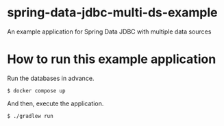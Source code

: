 # spring-data-jdbc-multi-ds-example
An example application for Spring Data JDBC with multiple data sources

# How to run this example application

Run the databases in advance.

```
$ docker compose up
```

And then, execute the application.

```
$ ./gradlew run
```

